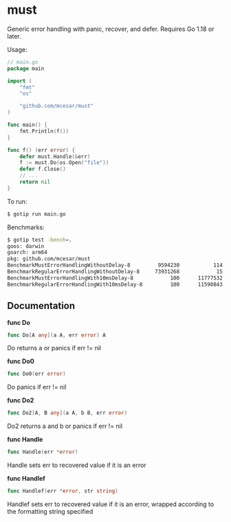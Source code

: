 # must
Generic error handling with panic, recover, and defer. Requires Go 1.18 or later.

Usage:
```go
// main.go
package main

import (
	"fmt"
	"os"

	"github.com/mcesar/must"
)

func main() {
	fmt.Println(f())
}

func f() (err error) {
	defer must.Handle(&err)
	f := must.Do(os.Open("file"))
	defer f.Close()
	// ...
	return nil
}

```
To run:
```sh
$ gotip run main.go
```

Benchmarks:
```sh
$ gotip test -bench=.
goos: darwin
goarch: arm64
pkg: github.com/mcesar/must
BenchmarkMustErrorHandlingWithoutDelay-8       	 9594230	       114.1 ns/op
BenchmarkRegularErrorHandlingWithoutDelay-8    	73931268	        15.71 ns/op
BenchmarkMustErrorHandlingWith10msDelay-8      	     100	  11777532 ns/op
BenchmarkRegularErrorHandlingWith10msDelay-8   	     100	  11590843 ns/op
```

## Documentation

**func Do**
```go
func Do[A any](a A, err error) A
```
Do returns a or panics if err != nil

**func Do0**
```go
func Do0(err error)
```
Do panics if err != nil

**func Do2**
```go
func Do2[A, B any](a A, b B, err error)
```
Do2 returns a and b or panics if err != nil

**func Handle**
```go
func Handle(err *error)
```
Handle sets err to recovered value if it is an error

**func Handlef**
```go
func Handlef(err *error, str string)
```
Handlef sets err to recovered value if it is an error,
wrapped according to the formatting string specified
